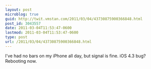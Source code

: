 ```yaml
---
layout: post
microblog: true
guid: http://twit.vmstan.com/2011/03/04/43730875900366848.html
post_id: 3043557
date: 2011-03-04T11:53:47-0600
lastmod: 2011-03-04T11:53:47-0600
type: post
url: /2011/03/04/43730875900366848.html
---
```

I've had no bars on my iPhone all day, but signal is fine. iOS 4.3 bug? Rebooting now.
